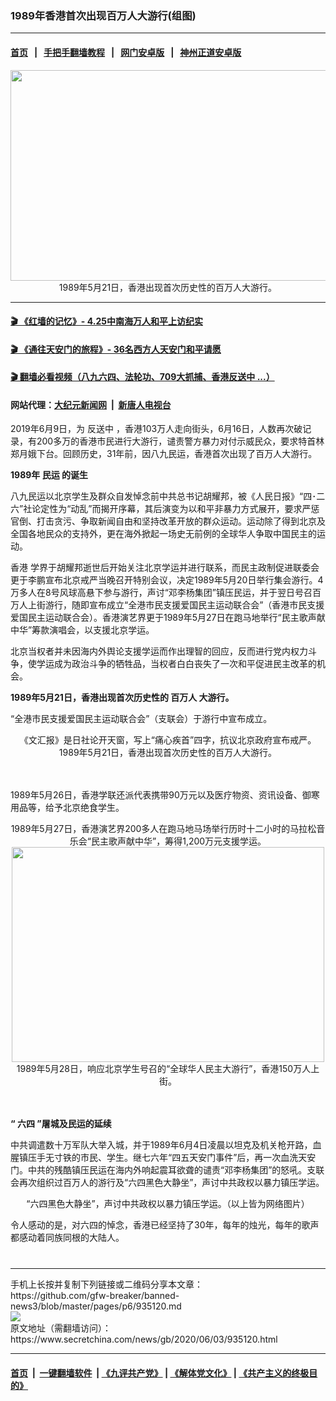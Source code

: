 ### 1989年香港首次出现百万人大游行(组图)
------------------------

#### [首页](https://github.com/gfw-breaker/banned-news3/blob/master/README.md) &nbsp;&nbsp;|&nbsp;&nbsp; [手把手翻墙教程](https://github.com/gfw-breaker/guides/wiki) &nbsp;&nbsp;|&nbsp;&nbsp; [网门安卓版](https://github.com/oGate2/oGate) &nbsp;&nbsp;|&nbsp;&nbsp; [神州正道安卓版](https://github.com/SzzdOgate/update) 



<div class="article_right" style="fone-color:#000">
 <p style="text-align:center">
  <img alt="" src="https://img2.secretchina.com/pic/2019/6-17/p2448141a843989964-ss.jpg" style="height:337px; width:600px"/>
  <br>
   1989年5月21日，香港出现首次历史性的百万人大游行。
   <span id="hideid" name="hideid" style="color:red;display:none;">
    <span href="https://www.secretchina.com">
    </span>
   </span>
  </br>
 </p>
 <div id="txt-mid1-t21-2017">
  

---

#### [ 🎬  《红墙的记忆》- 4.25中南海万人和平上访纪实](http://141.164.39.94:10000/videos/legend/425.html)

#### [ 🎬  《通往天安门的旅程》- 36名西方人天安门和平请愿 ](http://141.164.39.94:10000/videos/legend/JTT.html)

#### [ 🎬  翻墙必看视频（八九六四、法轮功、709大抓捕、香港反送中 ...）](https://github.com/gfw-breaker/links/blob/master/banned.md)

#### 网站代理：[大纪元新闻网](http://167.172.10.89:10080/gb/) &nbsp;|&nbsp; [新唐人电视台](http://167.172.10.89:8808/gb/)


  </div>
 </div>
 <p>
  2019年6月9日，为
  <span href="https://www.secretchina.com/news/gb/tag/反送中" target="_blank">
   反送中
  </span>
  ，香港103万人走向街头，6月16日，人数再次破记录，有200多万的香港市民进行大游行，谴责警方暴力对付示威民众，要求特首林郑月娥下台。回顾历史，31年前，因八九民运，香港首次出现了百万人大游行。
  <span id="hideid" name="hideid" style="color:red;display:none;">
   <span href="https://www.secretchina.com">
   </span>
  </span>
 </p>
 <p>
  <strong>
   1989年
   <span href="https://www.secretchina.com/news/gb/tag/民运" target="_blank">
    民运
   </span>
   的诞生
  </strong>
 </p>
 <p>
  八九民运以北京学生及群众自发悼念前中共总书记胡耀邦，被《人民日报》“四･二六”社论定性为“动乱”而揭开序幕，其后演变为以和平非暴力方式展开，要求严惩官倒、打击贪污、争取新闻自由和坚持改革开放的群众运动。运动除了得到北京及全国各地民众的支持外，更在海外掀起一场史无前例的全球华人争取中国民主的运动。
 </p>
 <p>
  <span href="https://www.secretchina.com/news/gb/tag/香港" target="_blank">
   香港
  </span>
  学界于胡耀邦逝世后开始关注北京学运并进行联系，而民主政制促进联委会更于李鹏宣布北京戒严当晚召开特别会议，决定1989年5月20日举行集会游行。4万多人在8号风球高悬下参与游行，声讨“邓李杨集团”镇压民运，并于翌日号召百万人上街游行，随即宣布成立“全港市民支援爱国民主运动联合会”（香港市民支援爱国民主运动联合会）。香港演艺界更于1989年5月27日在跑马地举行“民主歌声献中华”筹款演唱会，以支援北京学运。
 </p>
 <p>
  北京当权者并未因海内外舆论支援学运而作出理智的回应，反而进行党内权力斗争，使学运成为政治斗争的牺牲品，当权者白白丧失了一次和平促进民主改革的机会。
 </p>
 <p>
  <strong>
   1989年5月21日，香港出现首次历史性的
   <span href="https://www.secretchina.com/news/gb/tag/百万人" target="_blank">
    百万人
   </span>
   大游行。
  </strong>
 </p>
 <center>
  <div style="max-width: 632px;height:180px; display: none; text-align: center; margin: 0 auto; overflow: hidden;overflow-x: hidden;">
   <div id="taboola-midarticle-thumbnails" style="max-width: 632px;height:180px;overflow: hidden;overflow-x: hidden;">
   </div>
  </div>
  <div>
   <center>
    <div id="div-gpt-ad-1589559869784-0">
    </div>
   </center>
  </div>
 </center>
 <p>
  “全港市民支援爱国民主运动联合会”（支联会）于游行中宣布成立。
 </p>
 <center>
  <div style="max-width: 632px;height:180px; display: none; text-align: center; margin: 0 auto; overflow: hidden;overflow-x: hidden;">
   <div id="taboola-midarticle-thumbnails" style="max-width: 632px;height:180px;overflow: hidden;overflow-x: hidden;">
   </div>
  </div>
  <div>
   <center>
    <div id="div-gpt-ad-1589559869784-0">
    </div>
   </center>
  </div>
 </center>
 <p style="text-align:center">
  <img alt="" src="https://img2.secretchina.com/pic/2019/6-17/p2448091a652989719-ss.jpg"/>
  <br>
   《文汇报》是日社论开天窗，写上“痛心疾首”四字，抗议北京政府宣布戒严。
   <br>
    <img alt="" src="https://img2.secretchina.com/pic/2019/6-17/p2448082a104149710-ss.jpg"/>
    <br>
     1989年5月21日，香港出现首次历史性的百万人大游行。
    </br>
   </br>
  </br>
 </p>
 <center>
  <div style="max-width: 632px;height:180px; display: none; text-align: center; margin: 0 auto; overflow: hidden;overflow-x: hidden;">
   <div id="taboola-midarticle-thumbnails" style="max-width: 632px;height:180px;overflow: hidden;overflow-x: hidden;">
   </div>
  </div>
  <div>
   <center>
    <div id="div-gpt-ad-1589559869784-0">
    </div>
   </center>
  </div>
 </center>
 <p>
  1989年5月26日，香港学联还派代表携带90万元以及医疗物资、资讯设备、御寒用品等，给予北京绝食学生。
 </p>
 <center>
  <div style="max-width: 632px;height:180px; display: none; text-align: center; margin: 0 auto; overflow: hidden;overflow-x: hidden;">
   <div id="taboola-midarticle-thumbnails" style="max-width: 632px;height:180px;overflow: hidden;overflow-x: hidden;">
   </div>
  </div>
  <div>
   <center>
    <div id="div-gpt-ad-1589559869784-0">
    </div>
   </center>
  </div>
 </center>
 <p style="text-align:center">
  <img alt="" src="https://img2.secretchina.com/pic/2019/6-17/p2448083a559763961-ss.jpg"/>
  <br>
   1989年5月27日，香港演艺界200多人在跑马地马场举行历时十二小时的马拉松音乐会“民主歌声献中华”，筹得1,200万元支援学运。
   <br>
    <img alt="" src="https://img2.secretchina.com/pic/2019/6-17/p2448084a34634626-ss.jpg" style="height:344px; width:500px"/>
    <br>
     1989年5月28日，响应北京学生号召的“全球华人民主大游行”，香港150万人上街。
    </br>
   </br>
  </br>
 </p>
 <center>
  <div style="max-width: 632px;height:180px; display: none; text-align: center; margin: 0 auto; overflow: hidden;overflow-x: hidden;">
   <div id="taboola-midarticle-thumbnails" style="max-width: 632px;height:180px;overflow: hidden;overflow-x: hidden;">
   </div>
  </div>
  <div>
   <center>
    <div id="div-gpt-ad-1589559869784-0">
    </div>
   </center>
  </div>
 </center>
 <center>
  <ins class="adsbygoogle" data-ad-client="ca-pub-1276641434651360" data-ad-format="fluid" data-ad-layout="in-article" data-ad-slot="3646767294" style="display:block; text-align:center;">
  </ins>
 </center>
 <p>
  <strong>
   “
   <span href="https://www.secretchina.com/news/gb/tag/六四" target="_blank">
    六四
   </span>
   ”屠城及民运的延续
  </strong>
 </p>
 <center>
  <div style="max-width: 632px;height:180px; display: none; text-align: center; margin: 0 auto; overflow: hidden;overflow-x: hidden;">
   <div id="taboola-midarticle-thumbnails" style="max-width: 632px;height:180px;overflow: hidden;overflow-x: hidden;">
   </div>
  </div>
  <div>
   <center>
    <div id="div-gpt-ad-1589559869784-0">
    </div>
   </center>
  </div>
 </center>
 <p>
  中共调遣数十万军队大举入城，并于1989年6月4日凌晨以坦克及机关枪开路，血腥镇压手无寸铁的市民、学生。继七六年“四五天安门事件”后，再一次血洗天安门。中共的残酷镇压民运在海内外响起震耳欲聋的谴责“邓李杨集团”的怒吼。支联会再次组织过百万人的游行及“六四黑色大静坐”，声讨中共政权以暴力镇压学运。
 </p>
 <center>
  <div style="max-width: 632px;height:180px; display: none; text-align: center; margin: 0 auto; overflow: hidden;overflow-x: hidden;">
   <div id="taboola-midarticle-thumbnails" style="max-width: 632px;height:180px;overflow: hidden;overflow-x: hidden;">
   </div>
  </div>
  <div>
   <center>
    <div id="div-gpt-ad-1589559869784-0">
    </div>
   </center>
  </div>
 </center>
 <p style="text-align:center">
  <img alt="" src="https://img2.secretchina.com/pic/2019/6-17/p2448085a947993451-ss.jpg"/>
  <br>
   “六四黑色大静坐”，声讨中共政权以暴力镇压学运。（以上皆为网络图片）
  </br>
 </p>
 <center>
  <div style="max-width: 632px;height:180px; display: none; text-align: center; margin: 0 auto; overflow: hidden;overflow-x: hidden;">
   <div id="taboola-midarticle-thumbnails" style="max-width: 632px;height:180px;overflow: hidden;overflow-x: hidden;">
   </div>
  </div>
  <div>
   <center>
    <div id="div-gpt-ad-1589559869784-0">
    </div>
   </center>
  </div>
 </center>
 <p>
  令人感动的是，对六四的悼念，香港已经坚持了30年，每年的烛光，每年的歌声都感动着同族同根的大陆人。
  <center>
   <div style="max-width: 632px;height:180px; display: none; text-align: center; margin: 0 auto; overflow: hidden;overflow-x: hidden;">
    <div id="taboola-midarticle-thumbnails" style="max-width: 632px;height:180px;overflow: hidden;overflow-x: hidden;">
    </div>
   </div>
   <div>
    <center>
     <div id="div-gpt-ad-1589559869784-0">
     </div>
    </center>
   </div>
  </center>
  <center>
   <div>
    <div id="txt-mid2-t22-2017" style="display: block;  max-height: 351px;  overflow: hidden;">
     <div id="SC-21">
     </div>
    </div>
   </div>
  </center>
  <div style="padding-top:12px;">
  </div>
 </p>
</div>

<hr/>
手机上长按并复制下列链接或二维码分享本文章：<br/>
https://github.com/gfw-breaker/banned-news3/blob/master/pages/p6/935120.md <br/>
<a href='https://github.com/gfw-breaker/banned-news3/blob/master/pages/p6/935120.md'><img src='https://github.com/gfw-breaker/banned-news3/blob/master/pages/p6/935120.md.png'/></a> <br/>
原文地址（需翻墙访问）：https://www.secretchina.com/news/gb/2020/06/03/935120.html


------------------------
#### [首页](https://github.com/gfw-breaker/banned-news3/blob/master/README.md) &nbsp;|&nbsp; [一键翻墙软件](https://github.com/gfw-breaker/nogfw/blob/master/README.md) &nbsp;| [《九评共产党》](https://github.com/gfw-breaker/9ping.md/blob/master/README.md#九评之一评共产党是什么) | [《解体党文化》](https://github.com/gfw-breaker/jtdwh.md/blob/master/README.md) | [《共产主义的终极目的》](https://github.com/gfw-breaker/gczydzjmd.md/blob/master/README.md)


<img src='http://gfw-breaker.win/banned-news3/pages/p6/935120.md' width='0px' height='0px'/>